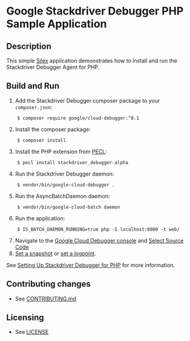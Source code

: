 # Google Stackdriver Debugger PHP Sample Application

## Description

This simple [Silex][silex] application demonstrates how to
install and run the Stackdriver Debugger Agent for PHP.

## Build and Run

1. Add the Stackdriver Debugger composer package to your `composer.json`:
```
    $ composer require google/cloud-debugger:^0.1
```
2. Install the composer package:
```
    $ composer install
```
3. Install the PHP extension from [PECL][pecl]:
```
    $ pecl install stackdriver_debugger-alpha
```
4. Run the Stackdriver Debugger daemon:
```
    $ vendor/bin/google-cloud-debugger .
```
5. Run the AsyncBatchDaemon daemon:
```
    $ vendor/bin/google-cloud-batch daemon
```
6. Run the application:
```
    $ IS_BATCH_DAEMON_RUNNING=true php -S localhost:8000 -t web/
```
7. Navigate to the [Google Cloud Debugger console][debug-console] and [Select Source Code][select-source-code]
8. [Set a snapshot][snapshots] or [set a logpoint][logpoints].

See [Setting Up Stackdriver Debugger for PHP](https://cloud.google.com/debugger/docs/setup/php)
for more information.

## Contributing changes

* See [CONTRIBUTING.md][contributing]

## Licensing

* See [LICENSE][license]

[silex]: https://silex.symfony.com/
[pecl]: https://pecl.php.net/
[debug-console]: https://console.cloud.google.com/debug
[select-source-code]: https://cloud.google.com/debugger/docs/source-options]
[snapshots]: https://cloud.google.com/debugger/docs/using/snapshots
[logpoints]: https://cloud.google.com/debugger/docs/using/logpoints
[contributing]: ../CONTRIBUTING.md
[license]: ../LICENSE
